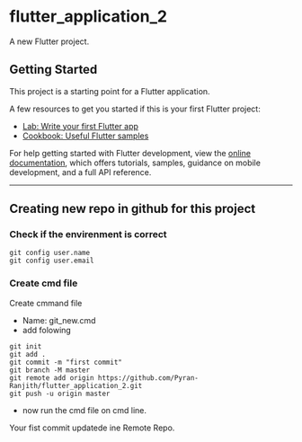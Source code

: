# flutter_application_2

A new Flutter project.

## Getting Started

This project is a starting point for a Flutter application.

A few resources to get you started if this is your first Flutter project:

- [Lab: Write your first Flutter app](https://docs.flutter.dev/get-started/codelab)
- [Cookbook: Useful Flutter samples](https://docs.flutter.dev/cookbook)

For help getting started with Flutter development, view the
[online documentation](https://docs.flutter.dev/), which offers tutorials,
samples, guidance on mobile development, and a full API reference.
_______________________________________________________

## Creating new repo in github for this project
### Check if the envirenment is correct
````
git config user.name
git config user.email
````
### Create cmd file
Create cmmand file 
- Name: git_new.cmd
- add folowing 
````
git init
git add .
git commit -m "first commit"
git branch -M master
git remote add origin https://github.com/Pyran-Ranjith/flutter_application_2.git
git push -u origin master
````
- now run the cmd file on cmd line.

Your fist commit updatede ine Remote Repo.